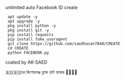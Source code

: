 unlimited auto Facebook ID create 


     apt update -y
     apt upgrade -y
     pkg install python -y
     pkg install git -y
     pip install requests
     pip install fake_useragent
     git clone https://github.com/saedhasan7840/CREATE
     cd CREATE
     python FACEBOOK.py


coated by AK-SAED

🇧🇩🇧🇩চর কিশোরগঞ্জ ব্ল্যাক হ্যাট হ্যাকার 👨‍💻👨‍💻
